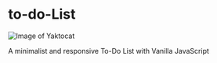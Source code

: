 # to-do-List
![Image of Yaktocat](https://octodex.github.com/images/yaktocat.png)

A minimalist and responsive To-Do List with Vanilla JavaScript
